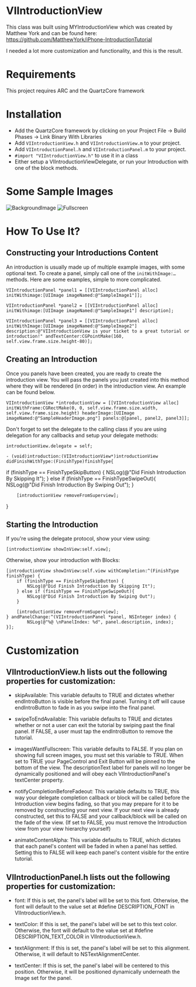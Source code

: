 VIIntroductionView
================================

This class was built using MYIntroductionView which was created by Matthew York and can be found here: https://github.com/MatthewYork/iPhone-IntroductionTutorial

I needed a lot more customization and functionality, and this is the result.


Requirements
========================

This project requires ARC and the QuartzCore framework


Installation
========================

- Add the QuartzCore framework by clicking on your Project File -> Build Phases -> Link Binary With Libraries
- Add `VIIntroductionView.h` and `VIIntroductionView.m` to your project.
- Add `VIIntroductionPanel.h` and `VIIntroductionPanel.m` to your project.
- `#import "VIIntroductionView.h"` to use it in a class
- Either setup a VIIntroductionViewDelegate, or run your Introduction with one of the block methods.

Some Sample Images
========================

![BackgroundImage](http://i.imgur.com/1dbUi3C.png)      ![Fullscreen](http://i.imgur.com/l8q3a7u.png)


How To Use It?
========================

Constructing your Introductions Content
------------------------

An introduction is usually made up of multiple example images, with some optional text. To create a panel, simply call one of the `initWithImage:…` methods. Here are some examples, simple to more complicated.

    VIIntroductionPanel *panel1 = [[VIIntroductionPanel alloc] initWithimage:[UIImage imageNamed:@"SampleImage1"]];

    VIIntroductionPanel *panel2 = [[VIIntroductionPanel alloc] initWithimage:[UIImage imageNamed:@"SampleImage1"] description];
  
    VIIntroductionPanel *panel3 = [[VIIntroductionPanel alloc] initWithImage:[UIImage imageNamed:@"SampleImage2"] description:@"VIIntroductionView is your ticket to a great tutorial or introduction!" andTextCenter:CGPointMake(160, self.view.frame.size.height-80)];

    
Creating an Introduction
-----------------------
Once you panels have been created,  you are ready to create the introduction view. You will pass the panels you just created into this method where they will be rendered (in order) in the introduction view. An example can be found below.

    VIIntroductionView *introductionView = [[VIIntroductionView alloc] initWithFrame:CGRectMake(0, 0, self.view.frame.size.width, self.view.frame.size.height) headerImage:[UIImage imageNamed:@"SampleHeaderImage.png"] panels:@[panel, panel2, panel3]];

Don't forget to set the delegate to the calling class if you are using delegation for any callbacks and setup your delegate methods:

    introductionView.delegate = self;

    - (void)introduction:(VIIntroductionView*)introductionView didFinishWithType:(FinishType)finishType{
 if (finishType == FinishTypeSkipButton) {
            NSLog(@"Did Finish Introduction By Skipping It");
        } else if (finishType == FinishTypeSwipeOut){
            NSLog(@"Did Finish Introduction By Swiping Out");
        }
        
        [introductionView removeFromSuperview];
}


Starting the Introduction
-----------------------

If you're using the delegate protocol, show your view using:
    
    [introductionView showInView:self.view];

Otherwise, show your introduction with Blocks:

    [introductionView showInView:self.view withCompletion:^(FinishType finishType) {
        if (finishType == FinishTypeSkipButton) {
            NSLog(@"Did Finish Introduction By Skipping It");
        } else if (finishType == FinishTypeSwipeOut){
            NSLog(@"Did Finish Introduction By Swiping Out");
        }
        
        [introductionView removeFromSuperview];
    } andPanelChange:^(VIIntroductionPanel *panel, NSInteger index) {
            NSLog(@"%@ \nPanelIndex: %d", panel.description, index);
    }];


Customization
=======================

VIIntroductionView.h lists out the following properties for customization:
-----------------------

- skipAvailable: This variable defaults to TRUE and dictates whether endIntroButton is visible before the final panel. Turning it off will cause endIntroButton to fade in as you swipe into the final panel.

- swipeToEndAvailable: This variable defaults to TRUE and dictates whether or not a user can exit the tutorial by swiping past the final panel. If FALSE, a user must tap the endIntroButton to remove the tutorial.

- imagesWantFullscreen: This variable defaults to FALSE. If you plan on showing full screen images, you must set this variable to TRUE. When set to TRUE your PageControl and Exit Button will be pinned to the bottom of the view. The descriptionText label for panels will no longer be dynamically positioned and will obey each VIIntroductionPanel's textCenter property.

- notifyCompletionBeforeFadeout: This variable defaults to TRUE, this way your delegate completion callback or block will be called before the Introduction view begins fading, so that you may prepare for it to be removed by constructing your next view. If your next view is already constructed, set this to FALSE and your callback/block will be called on the fade of the view. (If set to FALSE, you must remove the Introduction view from your view hierarchy yourself)

- animateContentAlpha: This variable defaults to TRUE, which dictates that each panel's content will be faded in when a panel has settled. Setting this to FALSE will keep each panel's content visible for the entire tutorial.

VIIntroductionPanel.h lists out the following properties for customization:
-----------------------

- font: If this is set, the panel's label will be set to this font. Otherwise, the font will default to the value set at #define DESCRIPTION_FONT in VIIntroductionView.h.

- textColor: If this is set, the panel's label will be set to this text color. Otherwise, the font will default to the value set at #define DESCRIPTION_TEXT_COLOR in VIIntroductionView.h.

- textAlignment: If this is set, the panel's label will be set to this alignment. Otherwise, it will default to NSTextAlignmentCenter.

- textCenter: If this is set, the panel's label will be centered to this position. Otherwise, it will be positioned dynamically underneath the Image set for the panel.





